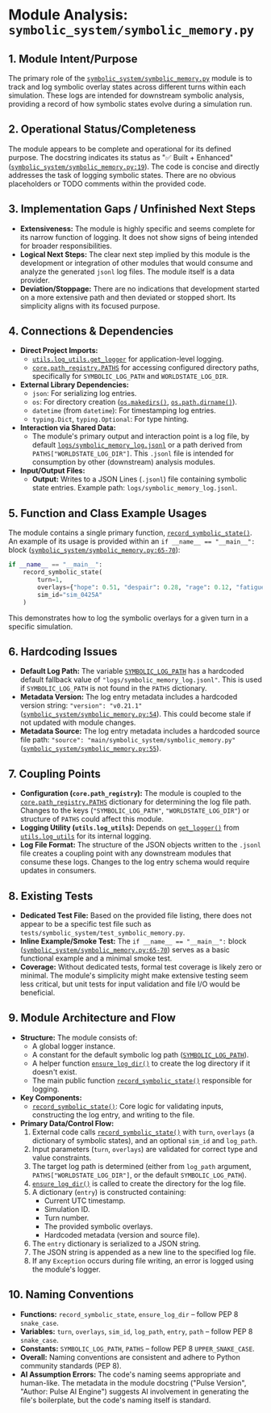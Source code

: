 # Module Analysis: `symbolic_system/symbolic_memory.py`

## 1. Module Intent/Purpose

The primary role of the [`symbolic_system/symbolic_memory.py`](symbolic_system/symbolic_memory.py) module is to track and log symbolic overlay states across different turns within each simulation. These logs are intended for downstream symbolic analysis, providing a record of how symbolic states evolve during a simulation run.

## 2. Operational Status/Completeness

The module appears to be complete and operational for its defined purpose. The docstring indicates its status as "✅ Built + Enhanced" ([`symbolic_system/symbolic_memory.py:19`](symbolic_system/symbolic_memory.py:19)). The code is concise and directly addresses the task of logging symbolic states. There are no obvious placeholders or TODO comments within the provided code.

## 3. Implementation Gaps / Unfinished Next Steps

*   **Extensiveness:** The module is highly specific and seems complete for its narrow function of logging. It does not show signs of being intended for broader responsibilities.
*   **Logical Next Steps:** The clear next step implied by this module is the development or integration of other modules that would consume and analyze the generated `jsonl` log files. The module itself is a data provider.
*   **Deviation/Stoppage:** There are no indications that development started on a more extensive path and then deviated or stopped short. Its simplicity aligns with its focused purpose.

## 4. Connections & Dependencies

*   **Direct Project Imports:**
    *   [`utils.log_utils.get_logger`](utils/log_utils.py) for application-level logging.
    *   [`core.path_registry.PATHS`](core/path_registry.py) for accessing configured directory paths, specifically for `SYMBOLIC_LOG_PATH` and `WORLDSTATE_LOG_DIR`.
*   **External Library Dependencies:**
    *   `json`: For serializing log entries.
    *   `os`: For directory creation ([`os.makedirs()`](symbolic_system/symbolic_memory.py:35), [`os.path.dirname()`](symbolic_system/symbolic_memory.py:35)).
    *   `datetime` (from `datetime`): For timestamping log entries.
    *   `typing.Dict`, `typing.Optional`: For type hinting.
*   **Interaction via Shared Data:**
    *   The module's primary output and interaction point is a log file, by default [`logs/symbolic_memory_log.jsonl`](symbolic_system/symbolic_memory.py:32) or a path derived from `PATHS["WORLDSTATE_LOG_DIR"]`. This `.jsonl` file is intended for consumption by other (downstream) analysis modules.
*   **Input/Output Files:**
    *   **Output:** Writes to a JSON Lines (`.jsonl`) file containing symbolic state entries. Example path: `logs/symbolic_memory_log.jsonl`.

## 5. Function and Class Example Usages

The module contains a single primary function, [`record_symbolic_state()`](symbolic_system/symbolic_memory.py:37). An example of its usage is provided within an `if __name__ == "__main__":` block ([`symbolic_system/symbolic_memory.py:65-70`](symbolic_system/symbolic_memory.py:65-70)):

```python
if __name__ == "__main__":
    record_symbolic_state(
        turn=1,
        overlays={"hope": 0.51, "despair": 0.28, "rage": 0.12, "fatigue": 0.09},
        sim_id="sim_0425A"
    )
```
This demonstrates how to log the symbolic overlays for a given turn in a specific simulation.

## 6. Hardcoding Issues

*   **Default Log Path:** The variable [`SYMBOLIC_LOG_PATH`](symbolic_system/symbolic_memory.py:32) has a hardcoded default fallback value of `"logs/symbolic_memory_log.jsonl"`. This is used if `SYMBOLIC_LOG_PATH` is not found in the `PATHS` dictionary.
*   **Metadata Version:** The log entry metadata includes a hardcoded version string: `"version": "v0.21.1"` ([`symbolic_system/symbolic_memory.py:54`](symbolic_system/symbolic_memory.py:54)). This could become stale if not updated with module changes.
*   **Metadata Source:** The log entry metadata includes a hardcoded source file path: `"source": "main/symbolic_system/symbolic_memory.py"` ([`symbolic_system/symbolic_memory.py:55`](symbolic_system/symbolic_memory.py:55)).

## 7. Coupling Points

*   **Configuration (`core.path_registry`):** The module is coupled to the [`core.path_registry.PATHS`](core/path_registry.py) dictionary for determining the log file path. Changes to the keys (`"SYMBOLIC_LOG_PATH"`, `"WORLDSTATE_LOG_DIR"`) or structure of `PATHS` could affect this module.
*   **Logging Utility (`utils.log_utils`):** Depends on [`get_logger()`](utils/log_utils.py) from [`utils.log_utils`](utils/log_utils.py) for its internal logging.
*   **Log File Format:** The structure of the JSON objects written to the `.jsonl` file creates a coupling point with any downstream modules that consume these logs. Changes to the log entry schema would require updates in consumers.

## 8. Existing Tests

*   **Dedicated Test File:** Based on the provided file listing, there does not appear to be a specific test file such as `tests/symbolic_system/test_symbolic_memory.py`.
*   **Inline Example/Smoke Test:** The `if __name__ == "__main__":` block ([`symbolic_system/symbolic_memory.py:65-70`](symbolic_system/symbolic_memory.py:65-70)) serves as a basic functional example and a minimal smoke test.
*   **Coverage:** Without dedicated tests, formal test coverage is likely zero or minimal. The module's simplicity might make extensive testing seem less critical, but unit tests for input validation and file I/O would be beneficial.

## 9. Module Architecture and Flow

*   **Structure:** The module consists of:
    *   A global logger instance.
    *   A constant for the default symbolic log path ([`SYMBOLIC_LOG_PATH`](symbolic_system/symbolic_memory.py:32)).
    *   A helper function [`ensure_log_dir()`](symbolic_system/symbolic_memory.py:34) to create the log directory if it doesn't exist.
    *   The main public function [`record_symbolic_state()`](symbolic_system/symbolic_memory.py:37) responsible for logging.
*   **Key Components:**
    *   [`record_symbolic_state()`](symbolic_system/symbolic_memory.py:37): Core logic for validating inputs, constructing the log entry, and writing to the file.
*   **Primary Data/Control Flow:**
    1.  External code calls [`record_symbolic_state()`](symbolic_system/symbolic_memory.py:37) with `turn`, `overlays` (a dictionary of symbolic states), and an optional `sim_id` and `log_path`.
    2.  Input parameters (`turn`, `overlays`) are validated for correct type and value constraints.
    3.  The target log path is determined (either from `log_path` argument, `PATHS["WORLDSTATE_LOG_DIR"]`, or the default `SYMBOLIC_LOG_PATH`).
    4.  [`ensure_log_dir()`](symbolic_system/symbolic_memory.py:34) is called to create the directory for the log file.
    5.  A dictionary (`entry`) is constructed containing:
        *   Current UTC timestamp.
        *   Simulation ID.
        *   Turn number.
        *   The provided symbolic overlays.
        *   Hardcoded metadata (version and source file).
    6.  The `entry` dictionary is serialized to a JSON string.
    7.  The JSON string is appended as a new line to the specified log file.
    8.  If any `Exception` occurs during file writing, an error is logged using the module's logger.

## 10. Naming Conventions

*   **Functions:** `record_symbolic_state`, `ensure_log_dir` – follow PEP 8 `snake_case`.
*   **Variables:** `turn`, `overlays`, `sim_id`, `log_path`, `entry`, `path` – follow PEP 8 `snake_case`.
*   **Constants:** `SYMBOLIC_LOG_PATH`, `PATHS` – follow PEP 8 `UPPER_SNAKE_CASE`.
*   **Overall:** Naming conventions are consistent and adhere to Python community standards (PEP 8).
*   **AI Assumption Errors:** The code's naming seems appropriate and human-like. The metadata in the module docstring ("Pulse Version", "Author: Pulse AI Engine") suggests AI involvement in generating the file's boilerplate, but the code's naming itself is standard.